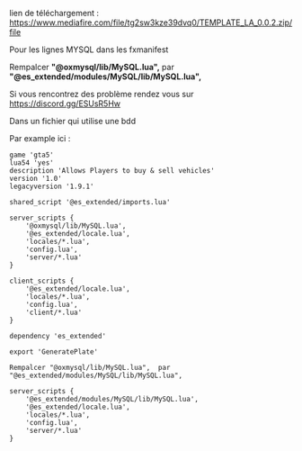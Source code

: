 lien de téléchargement : https://www.mediafire.com/file/tg2sw3kze39dvq0/TEMPLATE_LA_0.0.2.zip/file

Pour les lignes MYSQL dans les fxmanifest

Rempalcer **"@oxmysql/lib/MySQL.lua",**  par **"@es_extended/modules/MySQL/lib/MySQL.lua",**


Si vous rencontrez des problème rendez vous sur https://discord.gg/ESUsR5Hw


Dans un fichier qui utilise une bdd 

Par example ici :

```fx_version 'cerulean'
game 'gta5'
lua54 'yes'
description 'Allows Players to buy & sell vehicles'
version '1.0'
legacyversion '1.9.1'

shared_script '@es_extended/imports.lua'

server_scripts {
    '@oxmysql/lib/MySQL.lua',
    '@es_extended/locale.lua',
    'locales/*.lua',
    'config.lua',
    'server/*.lua'
}

client_scripts {
    '@es_extended/locale.lua',
    'locales/*.lua',
    'config.lua',
    'client/*.lua'
}

dependency 'es_extended'

export 'GeneratePlate'

Rempalcer "@oxmysql/lib/MySQL.lua",  par "@es_extended/modules/MySQL/lib/MySQL.lua",

server_scripts {
    '@es_extended/modules/MySQL/lib/MySQL.lua',
    '@es_extended/locale.lua',
    'locales/*.lua',
    'config.lua',
    'server/*.lua'
}
